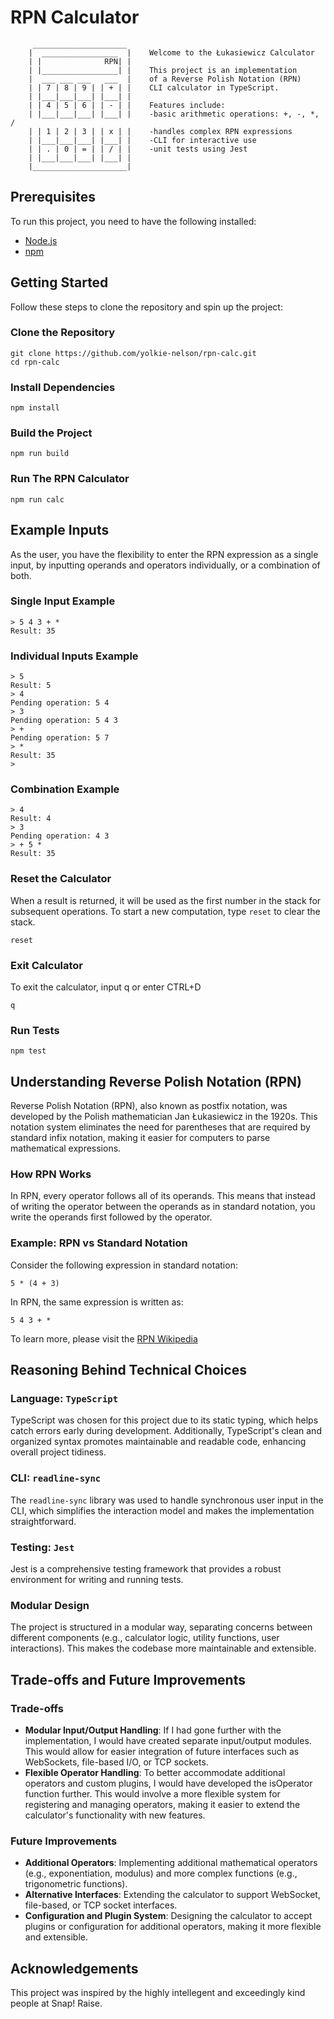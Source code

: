 # RPN Calculator

```
     _____________________
    |  _________________  |    Welcome to the Łukasiewicz Calculator
    | |              RPN| |
    | |_________________| |    This project is an implementation
    |  ___ ___ ___   ___  |    of a Reverse Polish Notation (RPN)
    | | 7 | 8 | 9 | | + | |    CLI calculator in TypeScript.
    | |___|___|___| |___| |
    | | 4 | 5 | 6 | | - | |    Features include:
    | |___|___|___| |___| |    -basic arithmetic operations: +, -, *, /
    | | 1 | 2 | 3 | | x | |    -handles complex RPN expressions
    | |___|___|___| |___| |    -CLI for interactive use
    | | . | 0 | = | | / | |    -unit tests using Jest
    | |___|___|___| |___| |
    |_____________________|
```

## Prerequisites

To run this project, you need to have the following installed:

- [Node.js](https://nodejs.org/en/)
- [npm](https://www.npmjs.com/)

## Getting Started

Follow these steps to clone the repository and spin up the project:

### Clone the Repository

```
git clone https://github.com/yolkie-nelson/rpn-calc.git
cd rpn-calc
```

### Install Dependencies

```
npm install
```

### Build the Project

```
npm run build
```

### Run The RPN Calculator

```
npm run calc
```

## Example Inputs

As the user, you have the flexibility to enter the RPN expression as a single input, by inputting operands and operators individually, or a combination of both.

### Single Input Example

```
> 5 4 3 + *
Result: 35
```

### Individual Inputs Example

```
> 5
Result: 5
> 4
Pending operation: 5 4
> 3
Pending operation: 5 4 3
> +
Pending operation: 5 7
> *
Result: 35
>
```

### Combination Example

```
> 4
Result: 4
> 3
Pending operation: 4 3
> + 5 *
Result: 35
```

### Reset the Calculator

When a result is returned, it will be used as the first number in the stack for subsequent operations. To start a new computation, type `reset` to clear the stack.

```
reset
```

### Exit Calculator

To exit the calculator, input q or enter CTRL+D

```
q
```

### Run Tests

```
npm test
```

## Understanding Reverse Polish Notation (RPN)

Reverse Polish Notation (RPN), also known as postfix notation, was developed by the Polish mathematician Jan Łukasiewicz in the 1920s. This notation system eliminates the need for parentheses that are required by standard infix notation, making it easier for computers to parse mathematical expressions.

### How RPN Works

In RPN, every operator follows all of its operands. This means that instead of writing the operator between the operands as in standard notation, you write the operands first followed by the operator.

### Example: RPN vs Standard Notation

Consider the following expression in standard notation:

```
5 * (4 + 3)
```

In RPN, the same expression is written as:

```
5 4 3 + *
```

To learn more, please visit the [RPN Wikipedia](https://en.wikipedia.org/wiki/Reverse_Polish_notation)

## Reasoning Behind Technical Choices

### Language: `TypeScript`

TypeScript was chosen for this project due to its static typing, which helps catch errors early during development. Additionally, TypeScript's clean and organized syntax promotes maintainable and readable code, enhancing overall project tidiness.

### CLI: `readline-sync`

The `readline-sync` library was used to handle synchronous user input in the CLI, which simplifies the interaction model and makes the implementation straightforward.

### Testing: `Jest`

Jest is a comprehensive testing framework that provides a robust environment for writing and running tests.

### Modular Design

The project is structured in a modular way, separating concerns between different components (e.g., calculator logic, utility functions, user interactions). This makes the codebase more maintainable and extensible.

## Trade-offs and Future Improvements

### Trade-offs

- **Modular Input/Output Handling**: If I had gone further with the implementation, I would have created separate input/output modules. This would allow for easier integration of future interfaces such as WebSockets, file-based I/O, or TCP sockets.
- **Flexible Operator Handling**: To better accommodate additional operators and custom plugins, I would have developed the isOperator function further. This would involve a more flexible system for registering and managing operators, making it easier to extend the calculator's functionality with new features.

### Future Improvements

- **Additional Operators**: Implementing additional mathematical operators (e.g., exponentiation, modulus) and more complex functions (e.g., trigonometric functions).
- **Alternative Interfaces**: Extending the calculator to support WebSocket, file-based, or TCP socket interfaces.
- **Configuration and Plugin System**: Designing the calculator to accept plugins or configuration for additional operators, making it more flexible and extensible.

## Acknowledgements

This project was inspired by the highly intellegent and exceedingly kind people at Snap! Raise.
